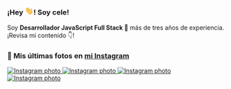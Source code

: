<h3>¡Hey <img src="https://raw.githubusercontent.com/ABSphreak/ABSphreak/master/gifs/Hi.gif" width="20px" decondig="async">! Soy cele!</h3>

<p>Soy <strong>Desarrollador JavaScript Full Stack 🚀</strong> más de tres años de experiencia.<br />¡Revisa mi contenido 👇!</p>

### 📸 Mis últimas fotos en [mi Instagram](https://instagram.com/cele)


<a href='https://instagram.com/p/C1UpuSGLQiG' target='_blank'>
  <img width='20%' src='https://scontent-lhr8-2.cdninstagram.com/v/t51.29350-15/412513918_1325803934584302_4400498733289087214_n.jpg?stp=dst-jpg_e15&_nc_ht=scontent-lhr8-2.cdninstagram.com&_nc_cat=106&_nc_ohc=Rc2roISfVUMQ7kNvgEfN9bK&edm=APU89FABAAAA&ccb=7-5&oh=00_AYCRwZNbu78MWgzsQzb-f3axXiS3unXm-dkO8Rst0IDUtg&oe=6654779D&_nc_sid=bc0c2c' alt='Instagram photo' />
</a>
<a href='https://instagram.com/p/CzMY3lzxgmx' target='_blank'>
  <img width='20%' src='https://scontent-lhr6-1.cdninstagram.com/v/t51.29350-15/398916226_819142863293745_2426123683154743297_n.webp?stp=dst-jpg_e35&_nc_ht=scontent-lhr6-1.cdninstagram.com&_nc_cat=109&_nc_ohc=uHMN5rSajFIQ7kNvgFA7vTg&edm=APU89FABAAAA&ccb=7-5&oh=00_AYAsWoxi3a6e8_ePG34hr7oZzxFXPLgl9Ydq4t0ylm_epg&oe=6654768C&_nc_sid=bc0c2c' alt='Instagram photo' />
</a>
<a href='https://instagram.com/p/CygbQv4uqxM' target='_blank'>
  <img width='20%' src='https://scontent-lhr6-1.cdninstagram.com/v/t51.29350-15/391525959_236593062741789_5868561716480810596_n.webp?stp=dst-jpg_e35&_nc_ht=scontent-lhr6-1.cdninstagram.com&_nc_cat=109&_nc_ohc=rInhfvD7oOkQ7kNvgEeDwLU&edm=APU89FABAAAA&ccb=7-5&oh=00_AYA6ZMStouZwOb8v2eserwFWGhdTZN2nZfrYO4skI9whgQ&oe=66547CC8&_nc_sid=bc0c2c' alt='Instagram photo' />
</a>
<a href='https://instagram.com/p/CxTmOF6vN8M' target='_blank'>
  <img width='20%' src='https://scontent-lhr6-1.cdninstagram.com/v/t51.29350-15/378565944_323878180141713_8920720304536029091_n.jpg?stp=dst-jpg_e15&_nc_ht=scontent-lhr6-1.cdninstagram.com&_nc_cat=109&_nc_ohc=z3F8AlfI8ewQ7kNvgEt88h0&edm=APU89FABAAAA&ccb=7-5&oh=00_AYASyU4XxAnSOK6nMJQ7KcD_pJ3wV5TluakN2wPNJrfcBQ&oe=66547692&_nc_sid=bc0c2c' alt='Instagram photo' />
</a>
